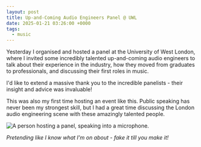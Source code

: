 ```yaml
---
layout: post
title: Up-and-Coming Audio Engineers Panel @ UWL
date: 2025-01-21 03:26:00 +0000
tags: 
  - music
---
```


Yesterday I organised and hosted a panel at the University of West London, where I invited some incredibly talented up-and-coming audio engineers to talk about their experience in the industry, how they moved from graduates to professionals, and discussing their first roles in music.

I'd like to extend a massive thank you to the incredible panelists - their insight and advice was invaluable!

This was also my first time hosting an event like this. Public speaking has never been my strongest skill, but I had a great time discussing the London audio engineering scene with these amazingly talented people.

<div>
    <img src="../assets/posts/engineerpanel.jpg" class="rounded" alt="A person hosting a panel, speaking into a microphone.">
</div>

<p class="text-muted"><i>Pretending like I know what I'm on about - fake it till you make it!</i></p>
